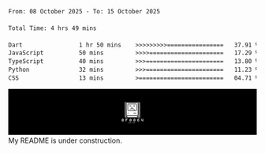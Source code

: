 <!--START_SECTION:waka-->

```txt
From: 08 October 2025 - To: 15 October 2025

Total Time: 4 hrs 49 mins

Dart                1 hr 50 mins    >>>>>>>>>================   37.91 %
JavaScript          50 mins         >>>>=====================   17.29 %
TypeScript          40 mins         >>>======================   13.80 %
Python              32 mins         >>>======================   11.23 %
CSS                 13 mins         >========================   04.71 %
```

<!--END_SECTION:waka-->

<img src="https://raw.githubusercontent.com/n3xta/image-hosting/main/img/202411032331174.png"/>
My README is under construction. 
